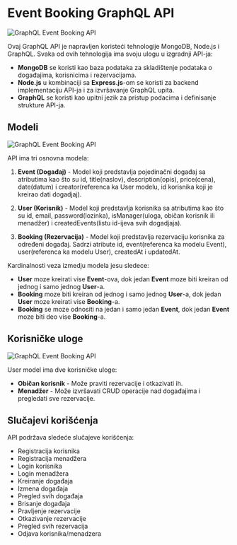 # Event Booking GraphQL API
![GraphQL Event Booking API](https://i.postimg.cc/BvSRfPL7/GraphQl.png)

Ovaj GraphQL API je napravljen koristeći tehnologije MongoDB, Node.js i GraphQL. Svaka od ovih tehnologija ima svoju ulogu u izgradnji API-ja:

- **MongoDB** se koristi kao baza podataka za skladištenje podataka o događajima, korisnicima i rezervacijama.
- **Node.js** u kombinaciji sa **Express.js**-om se koristi za backend implementaciju API-ja i za izvršavanje GraphQL upita.
- **GraphQL** se koristi kao upitni jezik za pristup podacima i definisanje strukture API-ja.

## Modeli
![GraphQL Event Booking API](https://i.postimg.cc/JhbXL08X/Graph-QL-Event-Booking-API-PMOV.png)

API ima tri osnovna modela:

1. **Event (Događaj)** - Model koji predstavlja pojedinačni događaj sa atributima kao što su id, title(naslov), description(opis), price(cena), date(datum) i creator(referenca ka User modelu, id korisnika koji je kreirao dati dogadjaj).

2. **User (Korisnik)** - Model koji predstavlja korisnika sa atributima kao što su id, email, password(lozinka), isManager(uloga, običan korisnik ili menadžer) i createdEvents(listu id-ijeva svih dogadjaja).

3. **Booking (Rezervacija)** - Model koji predstavlja rezervaciju korisnika za određeni događaj. Sadrzi atribute id, event(referenca ka modelu Event), user(referenca ka modelu User), createdAt i updatedAt.

Kardinalnosti veza izmedju modela jesu sledece:

- **User** moze kreirati vise **Event**-ova, dok jedan **Event** moze biti kreiran od jednog i samo jednog **User**-a.
- **Booking** moze biti kreiran od jednog i samo jednog **User**-a, dok jedan **User** moze kreirati vise **Booking**-a.
- **Booking** se moze odnositi na jedan i samo jedan **Event**, dok jedan **Event** moze biti deo vise **Booking**-a.

## Korisničke uloge
![GraphQL Event Booking API](https://i.postimg.cc/bYWP0r7K/Korisnicke-uloge.png)

User model ima dve korisničke uloge:

- **Običan korisnik** - Može praviti rezervacije i otkazivati ih.
- **Menadžer** - Može izvršavati CRUD operacije nad događajima i pregledati sve rezervacije.

## Slučajevi korišćenja

API podržava sledeće slučajeve korišćenja:

- Registracija korisnika
- Registracija menadžera
- Login korisnika
- Login menadžera
- Kreiranje događaja
- Izmena događaja
- Pregled svih događaja
- Brisanje događaja
- Pravljenje rezervacije
- Otkazivanje rezervacije
- Pregled svih rezervacija
- Odjava korisnika/menadzera
